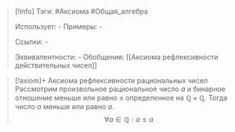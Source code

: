 > [!info]
> Тэги: #Аксиома #Общая_алгебра  
> 
> Использует: *-*
> Примеры: *-*
> 
> Ссылки: *-*
> 
> Эквивалентности: *-*
> Обобщения: [[Аксиомa рефлексивности действительных чисел]]

> [!axiom]+ Аксиомa рефлексивности рациональных чисел
> Рассмотрим произвольное рациональное число $a$ и бинарное отношение меньше или равно $\leqslant$ определенное на $\mathbb{Q \times Q}$. Тогда число $a$ меньше или равно $a$. 
> $$\forall a \in \mathbb Q: a \leqslant a$$